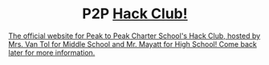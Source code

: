 
<p align="center">
</p>
<h1 align="center">
  P2P <a href="https://hackclub.com/">Hack Club!
</h1>

The official website for Peak to Peak Charter School's Hack Club, hosted by Mrs. Van Tol for Middle School and Mr. Mayatt for High School!
Come back later for more information.

